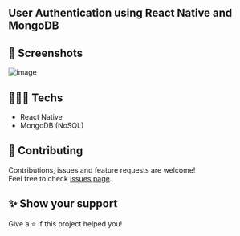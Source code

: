 ## User Authentication using React Native and MongoDB

## 📸 Screenshots

![image](https://user-images.githubusercontent.com/115879524/225163093-48bf3788-8d16-4d26-ab00-31e7a4cf271d.png)

## 👨🏻‍💻 Techs

* React Native
* MongoDB (NoSQL)

## 🤝 Contributing

Contributions, issues and feature requests are welcome!<br />Feel free to check [issues page](../issues).

## ✨ Show your support

Give a ⭐️ if this project helped you!
